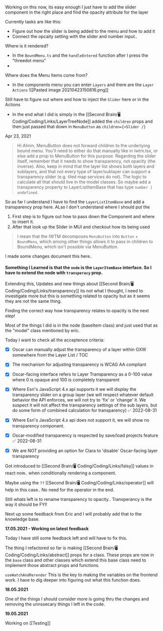 Working on this now, its easy enough I just have to add the slider component in the right place and find the opacity attribute for the layer

Currently tasks are like this:

-   Figure out how the slider is being added to the menu and how to add it
-   Connect the opcaity setting with the slider and number input..

Where is it rendered?

-   In the `BoundMenu.ts` and the `handleEntered` function after I press the "threedot menu"
-

Where does the Menu Items come from?

-   In the components menu you can enter `Layers` and there are the `Layer Actions`
  ![[Pasted image 20210423150816.png]]  
    

Still have to figure out where and how to inject the `Slider` here or in the Actions

-   In the end what I did is simply in the [[Second Brain/🖥️ Coding/Coding/Links/LayerTreeNode]] added the `children` props and then just passed that down in `MenuButton` as `children={<Slider /}`

Apr 23, 2021

> Hi Almin, MenuButton does not forward children to the underlying bound menu. You'll need to either do that manually like in Iwtm.tsx, or else add a prop to MenuButton for this purpose. Regarding the slider itself, remember that it needs to show transparency, not opacity (the inverse). Also, keep in mind that the layer list shows both layers and sublayers, and that not every type of layer/sublayer can support a transparency slider (e.g. tiled map services do not). The logic to calculate all that should live in the model classes. So maybe add a transparency property to LayerListItemBase that has type `number | undefined`.

So as far I understand I have to find the `LayerListItemBase` and add a transparency prop here. ALso I don't understand where I should put the 

1. First step is to figure out how to pass down the Component and where to insert it.
2. After that look up the Slider in MUI and checkout how its being used

> I mean that the IWTM decomposes `MenuButton` into `Button` + `BoundMenu`, which among other things allows it to pass in children to BoundMenu, which isn't possible via MenuButton.

I made some changes document this here.. 

#### Something I Learned is that the `node` is the `LayerItemBase` interface. So I have to extend the node with `transperacy` prop. 
Extending this, Updates and new things about [[Second Brain/🖥️ Coding/Coding/Links/transparency]] its not what I thought, I need to investigate more but this is something related to opacity but as it seems they are not the same thing. 

Finding the correct way how transparency relates to opacity is the next step! 

Most of the things I did is in the node (baseItem class) and just used that as the "model" class mentioned by eric. 



Today I want to check all the acceptence criteria:

- [x]   Oscar can manually adjust the transparency of a layer within GXW somewhere from the Layer List / TOC

- [x]   The mechanism for adjusting transparency is WCAG AA compliant

- [x]   Oscar-facing interface refers to Layer Transparency as a 0-100 value where 0 is opaque and 100 is completely transparent

- [x] Where Esri's JavaScript 4.x api supports it we will display the transparency slider on a group layer (we will respect whatever default behavior the API enforces, we will not try to 'fix' or 'change' it. We suspect it will not affect the transparency settings of the sub layers, but do some form of combined calculation for transparency) ✅ 2022-08-31

- [x]   Where Esri's JavaScript 4.x api does not support it, we will show no transparency component.

- [x] Oscar-modified transparency is respected by save/load projects feature ✅ 2022-08-31

- [x]   We are NOT providing an option for Clara to 'disable' Oscar-facing layer transparency


Got introduced to [[Second Brain/🖥️ Coding/Coding/Links/falsy]] values in react now.. when conditionally rendering a component. 

Maybe using the `??` [[Second Brain/🖥️ Coding/Coding/Links/operator]] will help in this case..
No need for the operator in the end. 

Still whats left is to rename transparency to opacity.. Transperancy is the way it should be FYI! 

Next up some feedback from Eric and I will probably add that to the knowledge base.

**17.05.2021 - Working on latest feedback**

Today I have still some feedback left and will have to fix this. 

The thing I refactored so far is making [[Second Brain/🖥️ Coding/Coding/Links/abstract]] props for a class. These props are now in the `base` class and other classes which extend this base class need to implement those abstract props and functions.

`useWatchAndRerender` This is the key to making the variables on the frontend work. I have to dig deeper into figuring out what this function does. 


**18.05.2021**

One of the things I should consider more is going thru the changes and removing the unnssecary things I left in the code.

**19.05.2021**

Working on [[Testing]]